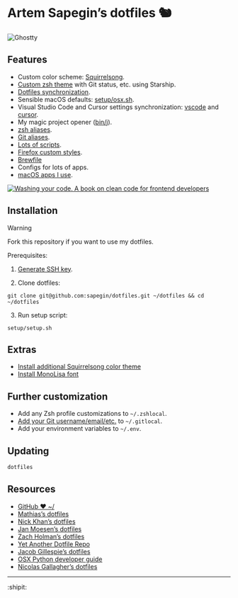 # Artem Sapegin’s dotfiles 🐿️

![Ghostty](https://github.com/sapegin/squirrelsong/raw/master/themes/Ghostty/screenshot-dark.jpg)

## Features

- Custom color scheme: [Squirrelsong](https://github.com/sapegin/dotfiles/tree/master/colors).
- [Custom zsh theme](https://github.com/sapegin/dotfiles/blob/master/tilde/.starship.toml) with Git status, etc. using Starship.
- [Dotfiles synchronization](https://github.com/sapegin/dotfiles/blob/master/bin/lib/sync-dotfiles).
- Sensible macOS defaults: [setup/osx.sh](https://github.com/sapegin/dotfiles/blob/master/setup/osx.sh).
- Visual Studio Code and Cursor settings synchronization: [vscode](https://github.com/sapegin/dotfiles/tree/master/vscode) and [cursor](https://github.com/sapegin/dotfiles/tree/master/cursor).
- My magic project opener ([bin/j](https://github.com/sapegin/dotfiles/blob/master/bin/j)).
- [zsh aliases](https://github.com/sapegin/dotfiles/blob/master/zsh/aliases.zsh).
- [Git aliases](https://github.com/sapegin/dotfiles/blob/master/tilde/.gitconfig).
- [Lots of scripts](https://github.com/sapegin/dotfiles/tree/master/bin).
- [Firefox custom styles](https://github.com/sapegin/dotfiles/tree/master/firefox).
- [Brewfile](https://github.com/sapegin/dotfiles/tree/master/tilde/Brewfile)
- Configs for lots of apps.
- [macOS apps I use](https://github.com/sapegin/dotfiles/wiki/OS-X-Apps).

[![Washing your code. A book on clean code for frontend developers](https://sapegin.me/images/washing-code-github.jpg)](https://sapegin.me/book/)

## Installation

> [!WARNING]  
> Fork this repository if you want to use my dotfiles.

Prerequisites:

1. [Generate SSH key](https://docs.github.com/en/authentication/connecting-to-github-with-ssh/generating-a-new-ssh-key-and-adding-it-to-the-ssh-agent).

2. Clone dotfiles:

```shell
git clone git@github.com:sapegin/dotfiles.git ~/dotfiles && cd ~/dotfiles
```

3. Run setup script:

```shell
setup/setup.sh
```

## Extras

- [Install additional Squirrelsong color theme](https://sapegin.me/squirrelsong/)
- [Install MonoLisa font](https://www.monolisa.dev/)

## Further customization

- Add any Zsh profile customizations to `~/.zshlocal`.
- [Add your Git username/email/etc.](./setup#separate-git-identity-for-work-repositories) to `~/.gitlocal`.
- Add your environment variables to `~/.env`.

## Updating

```bash
dotfiles
```

## Resources

- [GitHub ❤ ~/](http://dotfiles.github.io/)
- [Mathias’s dotfiles](https://github.com/mathiasbynens/dotfiles)
- [Nick Khan’s dotfiles](https://github.com/nicksp/dotfiles)
- [Jan Moesen’s dotfiles](https://github.com/janmoesen/tilde)
- [Zach Holman’s dotfiles](https://github.com/holman/dotfiles)
- [Yet Another Dotfile Repo](https://github.com/skwp/dotfiles)
- [Jacob Gillespie’s dotfiles](https://github.com/jacobwgillespie/dotfiles)
- [OSX Python developer guide](https://gist.github.com/stefanfoulis/902296)
- [Nicolas Gallagher’s dotfiles](https://github.com/necolas/dotfiles)

---

:shipit:
